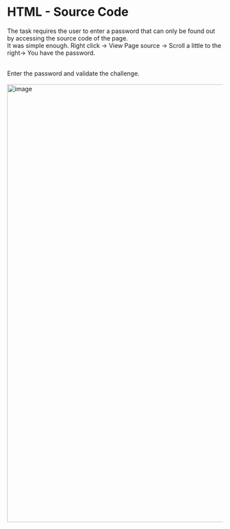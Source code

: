 # HTML - Source Code

The task requires the user to enter a password that can only be found out by accessing the source code of the page. 
<br>
It was simple enough. Right click -> View Page source -> Scroll a little to the right-> You have the password. 

<br>
Enter the password and validate the challenge.<br><br>

<img width="2292" height="1021" alt="image" src="https://github.com/user-attachments/assets/2490aa6d-25d9-4f47-8e21-5935391418f1" />


